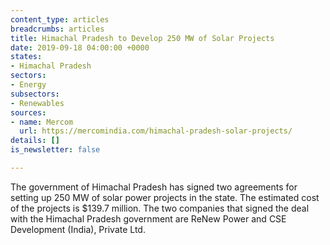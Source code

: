```yaml
---
content_type: articles
breadcrumbs: articles
title: Himachal Pradesh to Develop 250 MW of Solar Projects
date: 2019-09-18 04:00:00 +0000
states:
- Himachal Pradesh
sectors:
- Energy
subsectors:
- Renewables
sources:
- name: Mercom
  url: https://mercomindia.com/himachal-pradesh-solar-projects/
details: []
is_newsletter: false

---
```

The government of Himachal Pradesh has signed two agreements for setting up 250 MW of solar power projects in the state. The estimated cost of the projects is $139.7 million. The two companies that signed the deal with the Himachal Pradesh government are ReNew Power and CSE Development (India), Private Ltd.
